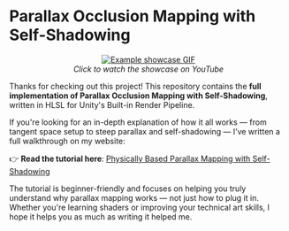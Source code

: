 # Parallax Occlusion Mapping with Self-Shadowing

 <p align="center">
   <a href="https://youtu.be/XEOFwgZYHSo">
     <img src="https://github.com/bentoBAUX/Physically-Based-Parallax-Occlusion-Mapping-with-Self-Shadowing/blob/master/Assets/Images/GIF.gif" alt="Example showcase GIF" />
   </a>
   <br>
   <em>Click to watch the showcase on YouTube</em>
 </p>

Thanks for checking out this project!
This repository contains the **full implementation of Parallax Occlusion Mapping with Self-Shadowing**, written in HLSL for Unity's Built-in Render Pipeline.

If you're looking for an in-depth explanation of how it all works — from tangent space setup to steep parallax and self-shadowing — I’ve written a full walkthrough on my website:

👉 **Read the tutorial here**:
[Physically Based Parallax Mapping with Self-Shadowing](https://bentobaux.github.io/posts/physically-based-parallax-occlusion-mapping-with-self-shadowing/)

The tutorial is beginner-friendly and focuses on helping you truly understand why parallax mapping works — not just how to plug it in.
Whether you're learning shaders or improving your technical art skills, I hope it helps you as much as writing it helped me.
